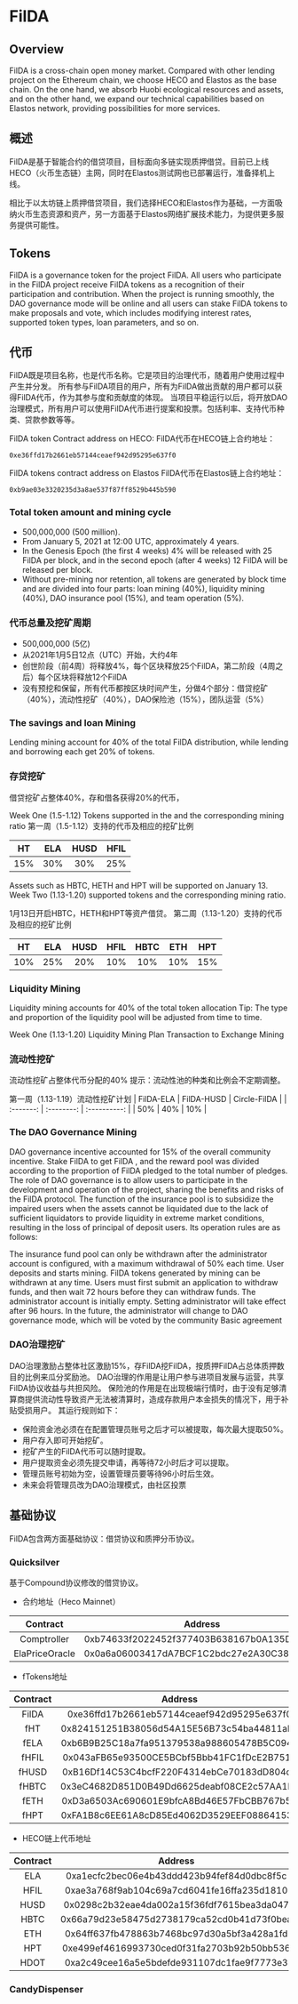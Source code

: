 # FilDA

## Overview

FilDA is a cross-chain open money market. Compared with other lending project on the Ethereum chain, we choose HECO and Elastos as the base chain. On the one hand, we absorb Huobi ecological resources and assets, and on the other hand, we expand our technical capabilities based on Elastos network, providing possibilities for more services.


## 概述
FilDA是基于智能合约的借贷项目，目标面向多链实现质押借贷。目前已上线HECO（火币生态链）主网，同时在Elastos测试网也已部署运行，准备择机上线。

相比于以太坊链上质押借贷项目，我们选择HECO和Elastos作为基础，一方面吸纳火币生态资源和资产，另一方面基于Elastos网络扩展技术能力，为提供更多服务提供可能性。


## Tokens

FilDA is a governance token for the project FilDA. All users who participate in the FilDA project receive FilDA tokens as a recognition of their participation and contribution. When the project is running smoothly, the DAO governance mode will be online and all users can stake FilDA tokens to make proposals and vote, which includes modifying interest rates, supported token types, loan parameters, and so on.


## 代币
FilDA既是项目名称，也是代币名称。它是项目的治理代币，随着用户使用过程中产生并分发。
所有参与FilDA项目的用户，所有为FilDA做出贡献的用户都可以获得FilDA代币，作为其参与度和贡献度的体现。
当项目平稳运行以后，将开放DAO治理模式，所有用户可以使用FilDA代币进行提案和投票。包括利率、支持代币种类、贷款参数等等。


FilDA token Contract address on HECO:
FilDA代币在HECO链上合约地址：
```
0xe36ffd17b2661eb57144ceaef942d95295e637f0
```

FilDA tokens contract address on Elastos
FilDA代币在Elastos链上合约地址：
```
0xb9ae03e3320235d3a8ae537f87ff8529b445b590
```


### Total token amount and mining cycle
- 500,000,000 (500 million).
- From January 5, 2021 at 12:00 UTC, approximately 4 years.
- In the Genesis Epoch (the first 4 weeks) 4% will be released with 25 FilDA per block, and in the second epoch (after 4 weeks) 12 FilDA will be released per block.
- Without pre-mining nor retention, all tokens are generated by block time and are divided into four parts: loan mining (40%), liquidity mining (40%), DAO insurance pool (15%), and team operation (5%).

### 代币总量及挖矿周期
- 500,000,000 (5亿)
- 从2021年1月5日12点（UTC）开始，大约4年
- 创世阶段（前4周）将释放4%，每个区块释放25个FilDA，第二阶段（4周之后）每个区块将释放12个FilDA
- 没有预挖和保留，所有代币都按区块时间产生，分做4个部分：借贷挖矿（40%），流动性挖矿（40%），DAO保险池（15%），团队运营（5%）


### The savings and loan Mining
Lending mining account for 40% of the total FilDA distribution, while lending and borrowing each get 20% of tokens.

### 存贷挖矿
借贷挖矿占整体40%，存和借各获得20%的代币，

Week One (1.5-1.12)
Tokens supported in the  and the corresponding mining ratio
第一周（1.5-1.12）支持的代币及相应的挖矿比例

|    HT    |    ELA    |    HUSD    |    HFIL    |
| :------: | :-------: | :--------: | :--------: |
|   15%    |    30%    |    30%     |     25%    |



Assets such as HBTC, HETH and HPT will be supported on January 13. 
Week Two (1.13-1.20) supported tokens and the corresponding mining ratio.

1月13日开启HBTC，HETH和HPT等资产借贷。
第二周（1.13-1.20）支持的代币及相应的挖矿比例

|    HT    |    ELA    |    HUSD    |    HFIL    |   HBTC    |    ETH    |     HPT    |
| :------: | :-------: | :--------: | :--------: | :-------: | :--------: | :--------: |
|   10%    |    25%    |    20%     |     10%    |    10%    |    10%     |     15%    |



### Liquidity Mining 
Liquidity mining accounts for 40% of the total token allocation 
Tip: The type and proportion of the liquidity pool will be adjusted from time to time.

Week One (1.13-1.20) Liquidity Mining Plan Transaction to Exchange Mining

### 流动性挖矿
流动性挖矿占整体代币分配的40%
提示：流动性池的种类和比例会不定期调整。

第一周（1.13-1.19）流动性挖矿计划
| FilDA-ELA | FilDA-HUSD | Circle-FilDA |
| :-------: | :--------: | :----------: |
|    50%    |     40%    |     10%      |



### The DAO Governance Mining
DAO governance incentive accounted for 15% of the overall community incentive. Stake FilDA to get FilDA , and the reward pool was divided according to the proportion of FilDA pledged to the total number of pledges. The role of DAO governance is to allow users to participate in the development and operation of the project, sharing the benefits and risks of the FilDA protocol. The function of the insurance pool is to subsidize the impaired users when the assets cannot be liquidated due to the lack of sufficient liquidators to provide liquidity in extreme market conditions, resulting in the loss of principal of deposit users. Its operation rules are as follows:

The insurance fund pool can only be withdrawn after the administrator account is configured, with a maximum withdrawal of 50% each time.
User deposits and starts mining.
FilDA tokens generated by mining can be withdrawn at any time.
Users must first submit an application to withdraw funds, and then wait 72 hours before they can withdraw funds.
The administrator account is initially empty. Setting administrator will take effect after 96 hours.
In the future, the administrator will change to DAO governance mode, which will be voted by the community
Basic agreement

### DAO治理挖矿
DAO治理激励占整体社区激励15%，存FilDA挖FilDA，按质押FilDA占总体质押数目的比例来瓜分奖励池。
DAO治理的作用是让用户参与进项目发展与运营，共享FilDA协议收益与共担风险。
保险池的作用是在出现极端行情时，由于没有足够清算商提供流动性导致资产无法被清算时，造成存款用户本金损失的情况下，用于补贴受损用户。
其运行规则如下：
- 保险资金池必须在在配置管理员账号之后才可以被提取，每次最大提取50%。
- 用户存入即可开始挖矿。
- 挖矿产生的FilDA代币可以随时提取。
- 用户提取资金必须先提交申请，再等待72小时后才可以提取。
- 管理员账号初始为空，设置管理员要等待96小时后生效。
- 未来会将管理员改为DAO治理模式，由社区投票

## 基础协议
FilDA包含两方面基础协议：借贷协议和质押分币协议。

### Quicksilver
基于Compound协议修改的借贷协议。

- 合约地址（Heco Mainnet） 

|       Contract       |                  Address                   |
| :------------------: | :----------------------------------------: |
| Comptroller | 0xb74633f2022452f377403B638167b0A135DB096d |
| ElaPriceOracle | 0x0a6a06003417dA7BCF1C2bdc27e2A30C38EfF4Ad |

- fTokens地址

|       Contract       |                  Address                   |
| :------------------: | :----------------------------------------: |
| FilDA | 0xe36ffd17b2661eb57144ceaef942d95295e637f0 |
| fHT | 0x824151251B38056d54A15E56B73c54ba44811aF8 |
| fELA | 0xb6B9B25C18a7fa951379538a988605478B5C0940 |
| fHFIL | 0x043aFB65e93500CE5BCbf5Bbb41FC1fDcE2B7518 |
| fHUSD | 0xB16Df14C53C4bcfF220F4314ebCe70183dD804c0 |
| fHBTC | 0x3eC4682D851D0B49Dd6625deabf08CE2c57AA1E8 |
| fETH | 0xD3a6503Ac690601E9bfcA8Bd46E57FbCBB767b5D |
| fHPT | 0xFA1B8c6EE61A8cD85Ed4062D3529EEF088641539 |

- HECO链上代币地址

|       Contract       |                  Address                   |
| :------------------: | :----------------------------------------: |
| ELA | 0xa1ecfc2bec06e4b43ddd423b94fef84d0dbc8f5c |
| HFIL | 0xae3a768f9ab104c69a7cd6041fe16ffa235d1810 |
| HUSD | 0x0298c2b32eae4da002a15f36fdf7615bea3da047 |
| HBTC | 0x66a79d23e58475d2738179ca52cd0b41d73f0bea |
| ETH | 0x64ff637fb478863b7468bc97d30a5bf3a428a1fd |
| HPT | 0xe499ef4616993730ced0f31fa2703b92b50bb536 |
| HDOT | 0xa2c49cee16a5e5bdefde931107dc1fae9f7773e3 |

### CandyDispenser
